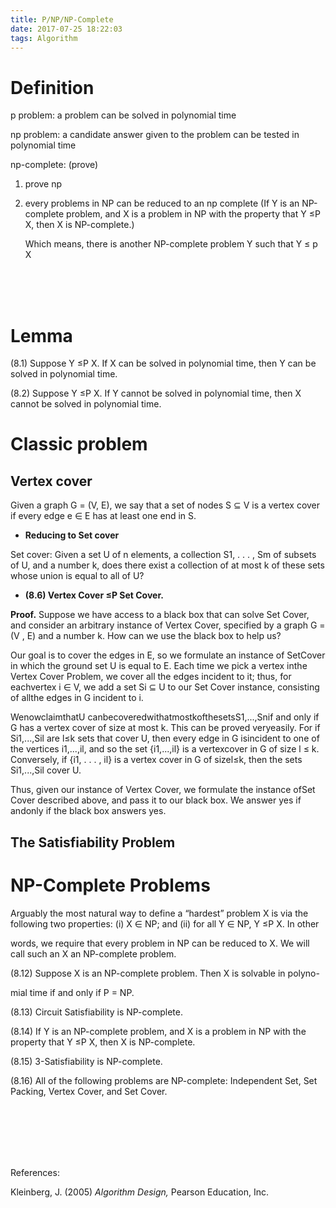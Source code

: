 ```yaml
---
title: P/NP/NP-Complete
date: 2017-07-25 18:22:03
tags: Algorithm
---
```


# Definition

p problem: a problem can be solved in polynomial time

np problem: a candidate answer given to the problem can be tested in polynomial time

np-complete: (prove)

1. prove np

2. every problems in NP can be reduced to an np complete (If Y is an NP-complete problem, and X is a problem in NP with the
   property that Y ≤P X, then X is NP-complete.)

   Which means, there is another NP-complete problem Y such that Y ≤ p X


   ​			
   ​		
   ​	



# Lemma

(8.1) Suppose Y ≤P X. If X can be solved in polynomial time, then Y can be
solved in polynomial time.

(8.2) Suppose Y ≤P X. If Y cannot be solved in polynomial time, then X
cannot be solved in polynomial time.

# Classic problem

## Vertex cover

Given a graph G = (V, E), we say that a set of nodes S ⊆ V is a vertex cover if every edge e ∈ E has at least one end in S.

- **Reducing to Set cover**

Set cover: Given a set U of n elements, a collection S1, . . . , Sm of subsets of U, and a number k, does there exist a collection of at most k of these sets whose union is equal to all of U?

- **(8.6) Vertex Cover ≤P Set Cover.**

**Proof.** Suppose we have access to a black box that can solve Set Cover, and
consider an arbitrary instance of Vertex Cover, specified by a graph G = (V , E)
and a number k. How can we use the black box to help us?


Our goal is to cover the edges in E, so we formulate an instance of SetCover in which the ground set U is equal to E. Each time we pick a vertex inthe Vertex Cover Problem, we cover all the edges incident to it; thus, for eachvertex i ∈ V, we add a set Si ⊆ U to our Set Cover instance, consisting of allthe edges in G incident to i.

WenowclaimthatU canbecoveredwithatmostkofthesetsS1,...,Snif and only if G has a vertex cover of size at most k. This can be proved veryeasily. For if Si1,...,Sil are l≤k sets that cover U, then every edge in G isincident to one of the vertices i1,...,il, and so the set {i1,...,il} is a vertexcover in G of size l ≤ k. Conversely, if {i1, . . . , il} is a vertex cover in G of sizel≤k, then the sets Si1,...,Sil cover U.

Thus, given our instance of Vertex Cover, we formulate the instance ofSet Cover described above, and pass it to our black box. We answer yes if andonly if the black box answers yes.

## The Satisfiability Problem







# NP-Complete Problems

Arguably the most natural way to define a “hardest” problem X is via the
following two properties: (i) X ∈ NP; and (ii) for all Y ∈ NP, Y ≤P X. In other

words, we require that every problem in NP can be reduced to X. We will call
such an X an NP-complete problem.


(8.12) Suppose X is an NP-complete problem. Then X is solvable in polyno-

mial time if and only if P = NP.			

(8.13) Circuit Satisfiability is NP-complete.

(8.14) If Y is an NP-complete problem, and X is a problem in NP with the
property that Y ≤P X, then X is NP-complete.


(8.15) 3-Satisfiability is NP-complete.


(8.16) All of the following problems are NP-complete: Independent Set, Set
Packing, Vertex Cover, and Set Cover.


​			
​		
​			
​		
​	









References:

Kleinberg, J. (2005) *Algorithm Design,* Pearson Education, Inc.	